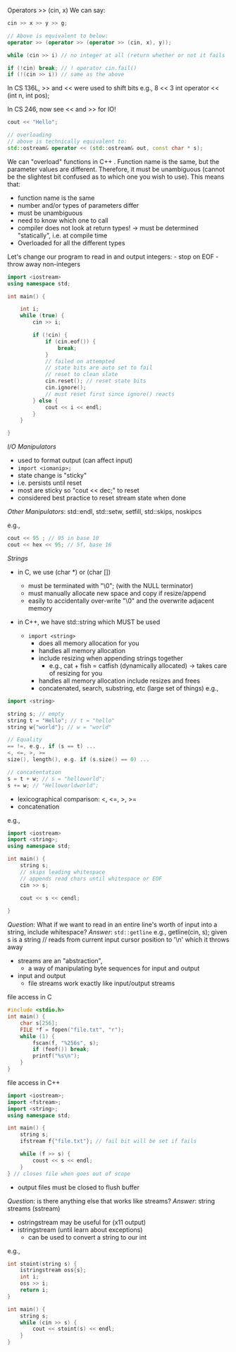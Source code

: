 Operators >> (cin, x)
We can say:
```C++
cin >> x >> y >> g;

// Above is equivalent to below:
operator >> (operator >> (operator >> (cin, x), y));
```
``` C++
while (cin >> i) // no integer at all (return whether or not it fails

if (!cin) break; // ! operator cin.fail()
if (!(cin >> i)) // same as the above
```

In CS 136L, >> and << were used to shift bits 
e.g., 8 << 3
int operator << (int n, int pos);

In CS 246, now see << and >> for IO! 
``` C++
cout << "Hello"; 

// overloading 
// above is technically equivalent to: 
std::ostream& operator << (std::ostream& out, const char * s); 
```

We can "overload" functions in C++ .
Function name is the same, but the parameter values are different.
Therefore, it must be unambiguous (cannot be the slightest bit confused as to which one you wish to use). This means that:
- function name is the same
- number and/or types of parameters differ 
- must be unambiguous 
- need to know which one to call
- compiler does not look at return types!
	$\rightarrow$ must be determined "statically", i.e. at compile time 
- Overloaded for all the different types 

Let's change our program to read in and output integers:
	- stop on EOF 
	- throw away non-integers

```C++
import <iostream>
using namespace std;

int main() {

	int i;
	while (true) {
		cin >> i;

		if (!cin) {
			if (cin.eof()) {
				break;
			}
			// failed on attempted
			// state bits are auto set to fail
			// reset to clean slate 
			cin.reset(); // reset state bits 
			cin.ignore();
			// must reset first since ignore() reacts 
		} else {
			cout << i << endl;
		}
	}

}
```


*I/O Manipulators*
- used to format output (can affect input)
- ```import <iomanip>;```
- state change is "sticky" 
- i.e. persists until reset
- most are sticky so "cout << dec;" to reset 
- considered best practice to reset stream state when done 

*Other Manipulators*: std::endl, std::setw, setfill, std::skips, noskipcs

e.g., 
``` C++
cout << 95 ; // 95 in base 10
cout << hex << 95; // 5f, base 16
```

*Strings*
- in C, we use (char *) or (char []) 
	- must be terminated with "\0"; (with the NULL terminator)
	- must manually allocate new space and copy if resize/append 
	- easily to accidentally over-write "\0" and the overwrite adjacent memory 

- in C++, we have std::string which MUST be used 
	- ```import <string>```
		- does all memory allocation for you 
		- handles all memory allocation 
		- include resizing when appending strings together 
			- e.g., cat + fish = catfish (dynamically allocated) -> takes care of resizing for you 
		- handles all memory allocation include resizes and frees
		- concatenated, search, substring, etc (large set of things)
e.g., 
``` C++
import <string>

string s; // empty
string t = "Hello"; // t = "hello"
string w{"world"}; // w = "world"

// Equality
== !=, e.g., if (s == t) ...
<, <=, >, >=
size(), length(), e.g. if (s.size() == 0) ...

// concatentation
s = t + w; // s = "helloworld";
s += w; // "Helloworldworld";
```

- lexicographical comparison: <, <=, >, >=
- concatenation 

e.g., 
``` C++
import <iostream>
import <string>; 
using namespace std; 

int main() {
	string s;
	// skips leading whitespace 
	// appends read chars until whitespace or EOF 
	cin >> s;

	cout << s << cendl;
	
}
```

*Question*: What if we want to read in an entire line's worth of input into a string, include whitespace? 
*Answer*: ```std::getline```
e.g., getline(cin, s); given s is a string 
// reads from current input cursor position to '\n' which it throws away 

- streams are an "abstraction", 
	- a way of manipulating byte sequences for input and output 
- input and output 
	- file streams work exactly like input/output streams

file access in C 
``` C
#include <stdio.h>
int main() {
	char s[256];
	FILE *f = fopen("file.txt", "r");
	while (1) {
		fscan(f, "%256s", s);
		if (feof()) break;
		printf("%s\n");
	}
}
```

file access in C++
```C++
import <iostream>;
import <fstream>;
import <string>;
using namespace std;

int main() {
	string s;
	ifstream f{"file.txt"}; // fail bit will be set if fails 

	while (f >> s) {
		coust << s << endl;
	}
} // closes file when goes out of scope 
```

- output files must be closed to flush buffer 

*Question*: is there anything else that works like streams?
*Answer*: string streams (sstream)
- ostringstream may be useful for (x11 output)
- istringstream (until learn about exceptions)
	- can be used to convert a string to our int 

e.g., 
```C++
int stoint(string s) {
	istringstream oss{s};
	int i;
	oss >> i;
	return i;
}

int main() {
	string s;
	while (cin >> s) {
		cout << stoint(s) << endl;
	}
}
```